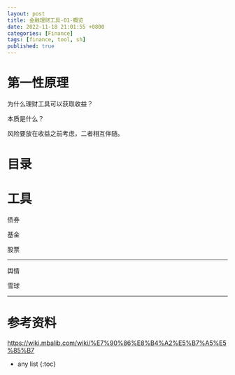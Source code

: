```yaml
---
layout: post 
title: 金融理财工具-01-概览
date: 2022-11-18 21:01:55 +0800
categories: [Finance] 
tags: [finance, tool, sh]
published: true
---
```


# 第一性原理

为什么理财工具可以获取收益？

本质是什么？

风险要放在收益之前考虑，二者相互伴随。

# 目录


# 工具

债券

基金

股票

-------------------------------------------------------------------

舆情


雪球

-------------------------------------------------------------------

# 参考资料

https://wiki.mbalib.com/wiki/%E7%90%86%E8%B4%A2%E5%B7%A5%E5%85%B7

* any list
{:toc}
